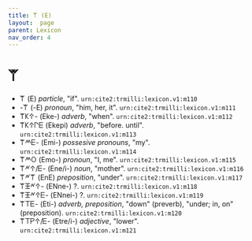 ```yaml
---
title: 𐊚 (E)
layout:  page
parent: Lexicon
nav_order: 4
---
```




# 𐊚


- 𐊚 (E) *particle*, "if". `urn:cite2:trmilli:lexicon.v1:m110`
- -𐊚 (-E) *pronoun*, "him, her, it". `urn:cite2:trmilli:lexicon.v1:m111`
- 𐊚𐊋𐊁- (Eke-) *adverb*, "when". `urn:cite2:trmilli:lexicon.v1:m112`
- 𐊚𐊋𐊁𐊓𐊆 (Ekepi) *adverb*, "before. until". `urn:cite2:trmilli:lexicon.v1:m113`
- 𐊚𐊎𐊆- (Emi-) *possesive pronouns*, "my". `urn:cite2:trmilli:lexicon.v1:m114`
- 𐊚𐊎𐊒 (Emo-) *pronoun*, "I, me". `urn:cite2:trmilli:lexicon.v1:m115`
- 𐊚𐊏𐊁/𐊆- (Ene/i-) *noun*, "mother". `urn:cite2:trmilli:lexicon.v1:m116`
- 𐊚𐊏𐊚 (EnE) *preposition*, "under". `urn:cite2:trmilli:lexicon.v1:m117`
- 𐊚𐊑𐊏𐊁- (ENne-) ?. `urn:cite2:trmilli:lexicon.v1:m118`
- 𐊚𐊑𐊏𐊁𐊆- (ENnei-) ?. `urn:cite2:trmilli:lexicon.v1:m119`
- 𐊚𐊗𐊆- (Eti-) *adverb, preposition*, "down" (preverb), "under; in, on" (preposition). `urn:cite2:trmilli:lexicon.v1:m120`
- 𐊚𐊗𐊕𐊁/𐊆- (Etre/i-) *adjective*, "lower". `urn:cite2:trmilli:lexicon.v1:m121`